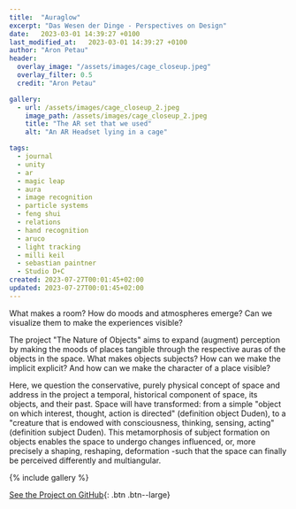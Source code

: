 ```yaml
---
title:  "Auraglow"
excerpt: "Das Wesen der Dinge - Perspectives on Design"
date:   2023-03-01 14:39:27 +0100
last_modified_at:   2023-03-01 14:39:27 +0100
author: "Aron Petau"
header:
  overlay_image: "/assets/images/cage_closeup.jpeg"
  overlay_filter: 0.5
  credit: "Aron Petau"

gallery:
  - url: /assets/images/cage_closeup_2.jpeg
    image_path: /assets/images/cage_closeup_2.jpeg
    title: "The AR set that we used"
    alt: "An AR Headset lying in a cage"

tags:
  - journal
  - unity
  - ar
  - magic leap
  - aura
  - image recognition
  - particle systems
  - feng shui
  - relations
  - hand recognition
  - aruco
  - light tracking
  - milli keil
  - sebastian paintner
  - Studio D+C
created: 2023-07-27T00:01:45+02:00
updated: 2023-07-27T00:01:45+02:00
---
```


What makes a room? 
How do moods and atmospheres emerge? 
Can we visualize them to make the experiences visible? 

The project "The Nature of Objects" aims to expand (augment) perception by making the moods of places tangible through the respective auras of the objects in the space. 
What makes objects subjects? 
How can we make the implicit explicit? 
And how can we make the character of a place visible? 

Here, we question the conservative, purely physical concept of space and address in the project a temporal, historical component of space, its objects, and their past. 
Space will have transformed: from a simple "object on which interest, thought, action is directed" (definition object Duden), to a "creature that is endowed with consciousness, thinking, sensing, acting" (definition subject Duden). 
This metamorphosis of subject formation on objects enables the space to undergo changes  influenced, or, more precisely a shaping, reshaping, deformation -such that the space can finally be perceived differently and multiangular.

{% include gallery %}

[See the Project on GitHub](https://github.com/arontaupe/auraglow){: .btn .btn--large}



